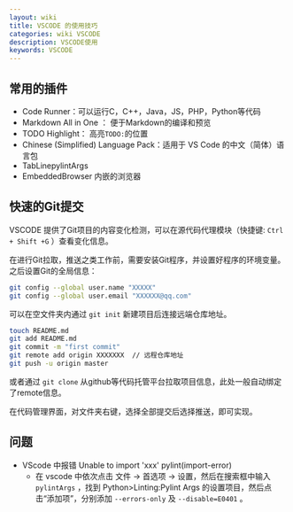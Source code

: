```yaml
---
layout: wiki
title: VSCODE 的使用技巧
categories: wiki VSCODE
description: VSCODE使用
keywords: VSCODE
---
```


## 常用的插件

+ Code Runner：可以运行C，C++，Java，JS，PHP，Python等代码
+ Markdown All in One ： 便于Markdown的编译和预览
+ TODO Highlight： 高亮`TODO:`的位置
+ Chinese (Simplified) Language Pack：适用于 VS Code 的中文（简体）语言包
+ TabLinepylintArgs
+ EmbeddedBrowser 内嵌的浏览器

## 快速的Git提交

VSCODE 提供了Git项目的内容变化检测，可以在源代码代理模块（快捷键: `Ctrl + Shift +G` ）查看变化信息。

在进行Git拉取，推送之类工作前，需要安装Git程序，并设置好程序的环境变量。之后设置Git的全局信息：
```bash
git config --global user.name "XXXXX" 
git config --global user.email "XXXXXX@qq.com"
```
可以在空文件夹内通过 `git init` 新建项目后连接远端仓库地址。
```bash
touch README.md 
git add README.md 
git commit -m "first commit" 
git remote add origin XXXXXXX  // 远程仓库地址
git push -u origin master
```

或者通过 `git clone` 从github等代码托管平台拉取项目信息，此处一般自动绑定了remote信息。

在代码管理界面，对文件夹右键，选择全部提交后选择推送，即可实现。


## 问题

+ VScode 中报错 Unable to import 'xxx' pylint(import-error) 
  + 在 vscode 中依次点击 文件 -> 首选项 -> 设置，然后在搜索框中输入 `pylintArgs` ，找到 Python>Linting:Pylint Args 的设置项目，然后点击“添加项”，分别添加 `--errors-only` 及 `--disable=E0401` 。